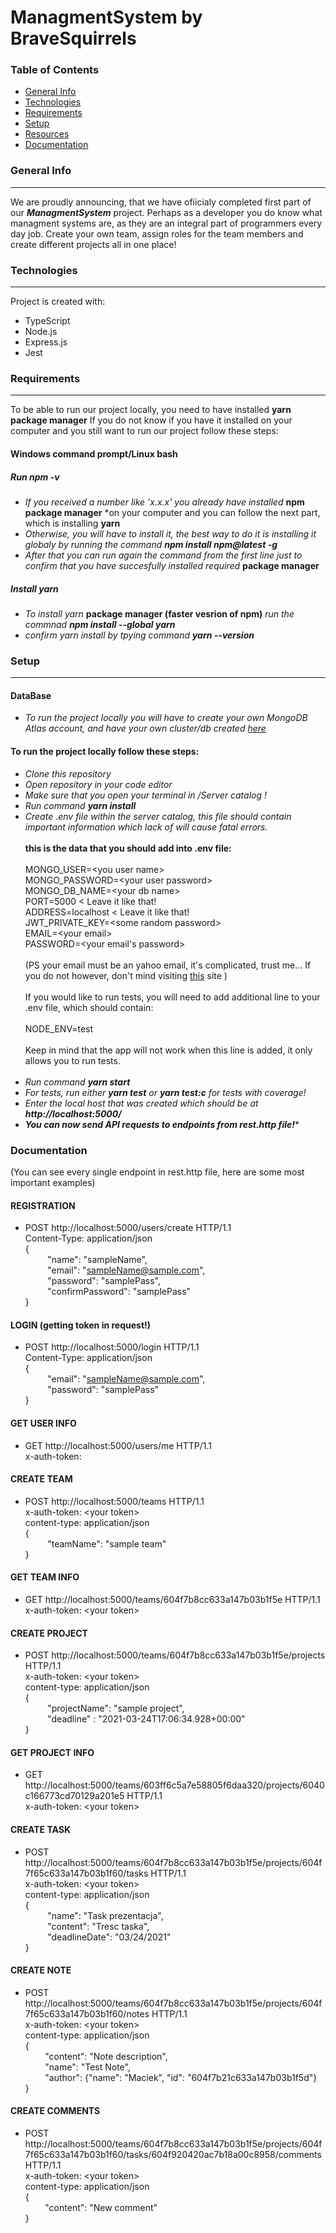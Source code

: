# ManagmentSystem by BraveSquirrels



### Table of Contents
* [General Info](#generalinfo)
* [Technologies](#technologies)
* [Requirements](#requirements)
* [Setup](#setup)
* [Resources](#resources)
* [Documentation](#documentation)


### General Info
-----------------
We are proudly announcing, that we have ofiicialy completed first part of our **_ManagmentSystem_** project. Perhaps as a developer you do know what managment systems are, as they are an integral part of programmers every day job.
Create your own team, assign roles for the team members and create different projects all in one place! 

### Technologies
-----------------
Project is created with:
* TypeScript
* Node.js
* Express.js
* Jest

### Requirements
-----------------
To be able to run our project locally, you need to have installed **yarn package manager**
If you do not know if you have it installed on your computer and you still want to run our project follow these steps:

#### Windows command prompt/Linux bash

##### Run *npm -v*
* *If you received a number like 'x.x.x' you already have installed* **npm package manager** *on your computer and you can follow the next part, which is installing **yarn**
* *Otherwise, you will have to install it, the best way to do it is installing it globaly by running the command **npm install npm@latest -g***
* *After that you can run again the command from the first line just to confirm that you have succesfully installed required* **package manager**
##### Install yarn
* *To install yarn* **package manager (faster vesrion of npm)** *run the commnad **npm install --global yarn***
* *confirm yarn install by tpying command **yarn --version***

### Setup
-----------------
#### DataBase
* *To run the project locally you will have to create your own MongoDB Atlas account, and have your own cluster/db created* <a href="https://www.mongodb.com/cloud/atlas/register">*here*</a>
#### To run the project locally follow these steps:
* *Clone this repository*
* *Open repository in your code editor*
* *Make sure that you open your terminal in /Server catalog !*
* *Run command **yarn install***
* *Create .env file within the server catalog, this file should contain important information which lack of will cause fatal errors.*</br></br>
**this is the data that you should add into .env file:**</br></br>
MONGO_USER=\<you user name></br>
MONGO_PASSWORD=\<your user password></br>
MONGO_DB_NAME=\<your db name></br>
PORT=5000 < Leave it like that!</br>
ADDRESS=localhost < Leave it like that!</br>
JWT_PRIVATE_KEY=\<some random password></br>
EMAIL=\<your email></br>
PASSWORD=\<your email's password></br></br>
(PS your email must be an yahoo email, it's complicated, trust me... If you do not however, don't mind visiting <a href="https://nodemailer.com/about/">this</a> site )</br></br>
If you would like to run tests, you will need to add additional line to your .env file, which should contain:</br></br>
NODE_ENV=test</br></br>
Keep in mind that the app will not work when this line is added, it only allows you to run tests.</br></br>
* *Run command **yarn start***
* *For tests, run either **yarn test** or **yarn test:c** for tests with coverage!*
* *Enter the local host that was created which should be at **http://localhost:5000/***
* **_You can now send API requests to endpoints from rest.http file!_***

### Documentation
(You can see every single endpoint in rest.http file, here are some most important examples)
#### REGISTRATION
* POST http://localhost:5000/users/create HTTP/1.1</br>
Content-Type: application/json</br>
{</br>
   &nbsp;&nbsp;&nbsp;&nbsp;&nbsp;&nbsp;&nbsp;&nbsp; "name": "sampleName",</br>
   &nbsp;&nbsp;&nbsp;&nbsp;&nbsp;&nbsp;&nbsp;&nbsp; "email": "sampleName@sample.com",</br>
   &nbsp;&nbsp;&nbsp;&nbsp;&nbsp;&nbsp;&nbsp;&nbsp; "password": "samplePass",</br>
   &nbsp;&nbsp;&nbsp;&nbsp;&nbsp;&nbsp;&nbsp;&nbsp; "confirmPassword": "samplePass"</br>
}</br>
#### LOGIN (getting token in request!)
* POST http://localhost:5000/login HTTP/1.1</br>
Content-Type: application/json</br>
{</br>
   &nbsp;&nbsp;&nbsp;&nbsp;&nbsp;&nbsp;&nbsp;&nbsp; "email": "sampleName@sample.com",</br>
   &nbsp;&nbsp;&nbsp;&nbsp;&nbsp;&nbsp;&nbsp;&nbsp; "password": "samplePass"</br>
}</br>
#### GET USER INFO
* GET http://localhost:5000/users/me HTTP/1.1</br>
x-auth-token: <your token></br>
#### CREATE TEAM
* POST http://localhost:5000/teams HTTP/1.1</br>
x-auth-token: \<your token></br>
content-type: application/json</br>
{</br>
   &nbsp;&nbsp;&nbsp;&nbsp;&nbsp;&nbsp;&nbsp;&nbsp; "teamName": "sample team"</br>
}</br>
#### GET TEAM INFO
* GET http://localhost:5000/teams/604f7b8cc633a147b03b1f5e HTTP/1.1</br>
x-auth-token: \<your token></br>
#### CREATE PROJECT
* POST http://localhost:5000/teams/604f7b8cc633a147b03b1f5e/projects HTTP/1.1</br>
x-auth-token: \<your token></br>
content-type: application/json</br>
{</br>
   &nbsp;&nbsp;&nbsp;&nbsp;&nbsp;&nbsp;&nbsp;&nbsp; "projectName": "sample project",</br>
   &nbsp;&nbsp;&nbsp;&nbsp;&nbsp;&nbsp;&nbsp;&nbsp; "deadline" : "2021-03-24T17:06:34.928+00:00"</br>
}</br>
#### GET PROJECT INFO
* GET http://localhost:5000/teams/603ff6c5a7e58805f6daa320/projects/6040c166773cd70129a201e5 HTTP/1.1 </br>
x-auth-token: \<your token></br>
#### CREATE TASK
* POST http://localhost:5000/teams/604f7b8cc633a147b03b1f5e/projects/604f7f65c633a147b03b1f60/tasks HTTP/1.1</br>
x-auth-token: \<your token></br>
content-type: application/json</br>
{</br>
   &nbsp;&nbsp;&nbsp;&nbsp;&nbsp;&nbsp;&nbsp;&nbsp; "name": "Task prezentacja",</br>
   &nbsp;&nbsp;&nbsp;&nbsp;&nbsp;&nbsp;&nbsp;&nbsp; "content": "Tresc taska",</br>
   &nbsp;&nbsp;&nbsp;&nbsp;&nbsp;&nbsp;&nbsp;&nbsp; "deadlineDate": "03/24/2021"</br>
}</br>
#### CREATE NOTE
* POST http://localhost:5000/teams/604f7b8cc633a147b03b1f5e/projects/604f7f65c633a147b03b1f60/notes HTTP/1.1</br>
x-auth-token: \<your token></br>
content-type: application/json</br>
{   </br>
    &nbsp;&nbsp;&nbsp;&nbsp;&nbsp;&nbsp;&nbsp;&nbsp;"content": "Note description",</br>
    &nbsp;&nbsp;&nbsp;&nbsp;&nbsp;&nbsp;&nbsp;&nbsp;"name": "Test Note",</br>
    &nbsp;&nbsp;&nbsp;&nbsp;&nbsp;&nbsp;&nbsp;&nbsp;"author": {"name": "Maciek", "id": "604f7b21c633a147b03b1f5d"}</br>
}</br>
#### CREATE COMMENTS
* POST http://localhost:5000/teams/604f7b8cc633a147b03b1f5e/projects/604f7f65c633a147b03b1f60/tasks/604f920420ac7b18a00c8958/comments HTTP/1.1</br>
x-auth-token: \<your token></br>
content-type: application/json</br>
{</br>
    &nbsp;&nbsp;&nbsp;&nbsp;&nbsp;&nbsp;&nbsp;&nbsp;"content": "New comment"</br>
}</br>